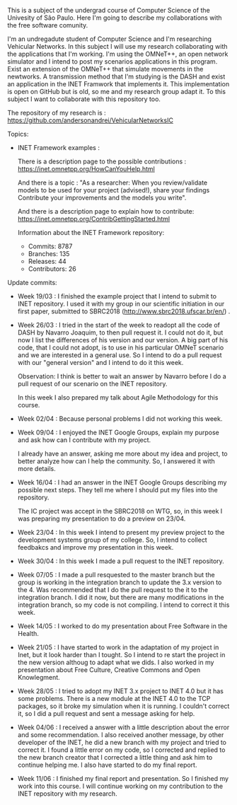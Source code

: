 This is a subject of the undergrad course of Computer Science of the Univesity of São Paulo. Here I'm going to describe my collaborations with the free software comunity.

I'm an undregadute student of Computer Science and I'm researching Vehicular Networks. In this subject I will use my research collaborating with the applications that I'm working.
I'm using the OMNeT++, an open network simulator and I intend to post my scenarios applications in this program.
Exist an extension of the OMNeT++ that simulate movements in the newtworks. 
A transmission method that I'm studying is the DASH and exist an application in the INET Framwork that implements it. 
This implementation is open on GitHub but is old, so me and my research group adapt it. To this subject I want to collaborate with this repository too.

The repository of my research is :
https://github.com/andersonandrei/VehicularNetworksIC

Topics:

- INET Framework examples :

	There is a description page to the possible contributions :
		https://inet.omnetpp.org/HowCanYouHelp.html

	And there is a topic :
	"As a researcher:
    When you review/validate models to be used for your project (advised!), share your findings
    Contribute your improvements and the models you write".

    And there is a description page to explain how to contribute:
	https://inet.omnetpp.org/ContribGettingStarted.html

	Information about the INET Framework repository:
	- Commits: 8787
	- Branches: 135
	- Releases: 44
	- Contributors: 26

Update commits:

- Week 19/03 :
	I finished the example project that I intend to submit to INET repository. I used it with my group in our scientific initiation in our first paper, submitted to SBRC2018 (http://www.sbrc2018.ufscar.br/en/) .

- Week 26/03 :
	I tried in the start of the week to readopt all the code of DASH by Navarro Joaquim, to then pull request it. I could not do it, but now I list the differences of his version and our version. A big part of his code, that I could not adopt, is to use in his particular OMNeT scenario and we are interested in a general use. So I intend to do a pull request with our "general version" and I intend to do it this week.

	Observation: I think is better to wait an answer by Navarro before I do a pull request of our scenario on the INET repository.

	In this week I also prepared my talk about Agile Methodology for this course.

- Week 02/04 :
	Because personal problems I did not working this week.

- Week 09/04 :
	I enjoyed the INET Google Groups, explain my purpose and ask how can I contribute with my project.

	I already have an answer, asking me more about my idea and project, to better analyze how can I help the community. So, I answered it with more details.

- Week 16/04 :
	I had an answer in the INET Google Groups describing my possible next steps. They tell me where I should put my files into the
	repository.

	The IC project was accept in the SBRC2018 on WTG, so, in this week I was preparing my presentation to do a preview on 23/04.

- Week 23/04 : 
	In this week I intend to present my preview project to the development systems group of my college. So, I intend to collect feedbakcs and improve my presentation in this week.

- Week 30/04 :
	In this week I made a pull request to the INET repository.

- Week 07/05 :
	I made a pull resquested to the master branch but the group is working in the integration branch
	to update the 3.x version to the 4. Was recommended that I do the pull request to the 
	it to the integration branch. I did it now, but there are many modifications in 
	the integration branch, so my code is not compiling. I intend to correct it this week.

- Week 14/05 :
	I worked to do my presentation about Free Software in the Health.

- Week 21/05 : 
	I have started to work in the adaptation of my project in Inet, but it look harder than I tought.
	So I intend to re start the project in the new version althoug to adapt what we dids.
	I also worked in my presentation about Free Culture, Creative Commons and Open Knowlegment.

- Week 28/05 :
	I tried to adopt my INET 3.x project to INET 4.0 but it has some problems. There is a new module 
	at the INET 4.0 to the TCP packages, so it broke my simulation when it is running.
	I couldn't correct it, so I did a pull request and sent a message asking for help.

- Week 04/06 :
	I received a answer with a little description about the error and some recommendation. I also received another message, by other developer of the INET, he did a new branch with my project and tried to correct it. I found a little error on my code, so I corrected and replied to the new branch creator that I corrected a little thing and ask him to continue helping me.
	I also have started to do my final report.

- Week 11/06 :
	I finished my final report and presentation. So I finished my work into this course. I will continue working on my contribution to the INET repository with my research.